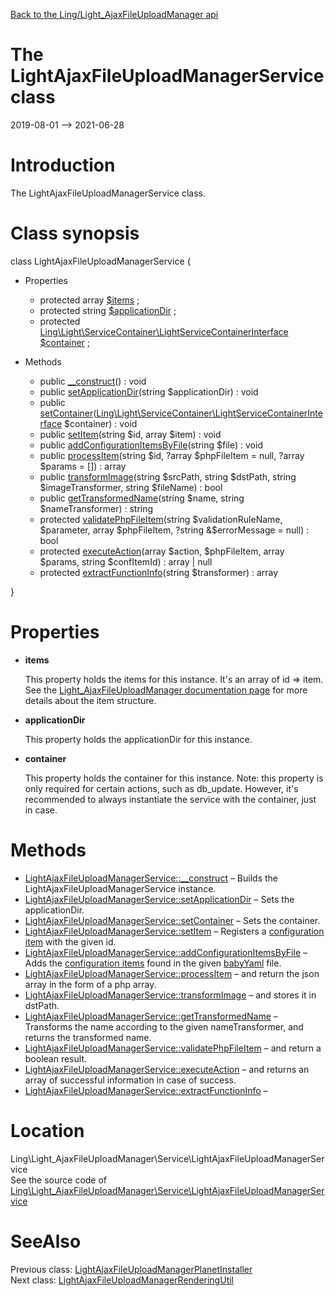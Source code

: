 [Back to the Ling/Light_AjaxFileUploadManager api](https://github.com/lingtalfi/Light_AjaxFileUploadManager/blob/master/doc/api/Ling/Light_AjaxFileUploadManager.md)



The LightAjaxFileUploadManagerService class
================
2019-08-01 --> 2021-06-28






Introduction
============

The LightAjaxFileUploadManagerService class.



Class synopsis
==============


class <span class="pl-k">LightAjaxFileUploadManagerService</span>  {

- Properties
    - protected array [$items](#property-items) ;
    - protected string [$applicationDir](#property-applicationDir) ;
    - protected [Ling\Light\ServiceContainer\LightServiceContainerInterface](https://github.com/lingtalfi/Light/blob/master/doc/api/Ling/Light/ServiceContainer/LightServiceContainerInterface.md) [$container](#property-container) ;

- Methods
    - public [__construct](https://github.com/lingtalfi/Light_AjaxFileUploadManager/blob/master/doc/api/Ling/Light_AjaxFileUploadManager/Service/LightAjaxFileUploadManagerService/__construct.md)() : void
    - public [setApplicationDir](https://github.com/lingtalfi/Light_AjaxFileUploadManager/blob/master/doc/api/Ling/Light_AjaxFileUploadManager/Service/LightAjaxFileUploadManagerService/setApplicationDir.md)(string $applicationDir) : void
    - public [setContainer](https://github.com/lingtalfi/Light_AjaxFileUploadManager/blob/master/doc/api/Ling/Light_AjaxFileUploadManager/Service/LightAjaxFileUploadManagerService/setContainer.md)([Ling\Light\ServiceContainer\LightServiceContainerInterface](https://github.com/lingtalfi/Light/blob/master/doc/api/Ling/Light/ServiceContainer/LightServiceContainerInterface.md) $container) : void
    - public [setItem](https://github.com/lingtalfi/Light_AjaxFileUploadManager/blob/master/doc/api/Ling/Light_AjaxFileUploadManager/Service/LightAjaxFileUploadManagerService/setItem.md)(string $id, array $item) : void
    - public [addConfigurationItemsByFile](https://github.com/lingtalfi/Light_AjaxFileUploadManager/blob/master/doc/api/Ling/Light_AjaxFileUploadManager/Service/LightAjaxFileUploadManagerService/addConfigurationItemsByFile.md)(string $file) : void
    - public [processItem](https://github.com/lingtalfi/Light_AjaxFileUploadManager/blob/master/doc/api/Ling/Light_AjaxFileUploadManager/Service/LightAjaxFileUploadManagerService/processItem.md)(string $id, ?array $phpFileItem = null, ?array $params = []) : array
    - public [transformImage](https://github.com/lingtalfi/Light_AjaxFileUploadManager/blob/master/doc/api/Ling/Light_AjaxFileUploadManager/Service/LightAjaxFileUploadManagerService/transformImage.md)(string $srcPath, string $dstPath, string $imageTransformer, string $fileName) : bool
    - public [getTransformedName](https://github.com/lingtalfi/Light_AjaxFileUploadManager/blob/master/doc/api/Ling/Light_AjaxFileUploadManager/Service/LightAjaxFileUploadManagerService/getTransformedName.md)(string $name, string $nameTransformer) : string
    - protected [validatePhpFileItem](https://github.com/lingtalfi/Light_AjaxFileUploadManager/blob/master/doc/api/Ling/Light_AjaxFileUploadManager/Service/LightAjaxFileUploadManagerService/validatePhpFileItem.md)(string $validationRuleName, $parameter, array $phpFileItem, ?string &$errorMessage = null) : bool
    - protected [executeAction](https://github.com/lingtalfi/Light_AjaxFileUploadManager/blob/master/doc/api/Ling/Light_AjaxFileUploadManager/Service/LightAjaxFileUploadManagerService/executeAction.md)(array $action, $phpFileItem, array $params, string $confItemId) : array | null
    - protected [extractFunctionInfo](https://github.com/lingtalfi/Light_AjaxFileUploadManager/blob/master/doc/api/Ling/Light_AjaxFileUploadManager/Service/LightAjaxFileUploadManagerService/extractFunctionInfo.md)(string $transformer) : array

}




Properties
=============

- <span id="property-items"><b>items</b></span>

    This property holds the items for this instance.
    It's an array of id => item.
    See the [Light_AjaxFileUploadManager documentation page](https://github.com/lingtalfi/Light_AjaxFileUploadManager) for more details about the item structure.
    
    

- <span id="property-applicationDir"><b>applicationDir</b></span>

    This property holds the applicationDir for this instance.
    
    

- <span id="property-container"><b>container</b></span>

    This property holds the container for this instance.
    Note: this property is only required for certain actions, such as db_update.
    However, it's recommended to always instantiate the service with the container, just in case.
    
    



Methods
==============

- [LightAjaxFileUploadManagerService::__construct](https://github.com/lingtalfi/Light_AjaxFileUploadManager/blob/master/doc/api/Ling/Light_AjaxFileUploadManager/Service/LightAjaxFileUploadManagerService/__construct.md) &ndash; Builds the LightAjaxFileUploadManagerService instance.
- [LightAjaxFileUploadManagerService::setApplicationDir](https://github.com/lingtalfi/Light_AjaxFileUploadManager/blob/master/doc/api/Ling/Light_AjaxFileUploadManager/Service/LightAjaxFileUploadManagerService/setApplicationDir.md) &ndash; Sets the applicationDir.
- [LightAjaxFileUploadManagerService::setContainer](https://github.com/lingtalfi/Light_AjaxFileUploadManager/blob/master/doc/api/Ling/Light_AjaxFileUploadManager/Service/LightAjaxFileUploadManagerService/setContainer.md) &ndash; Sets the container.
- [LightAjaxFileUploadManagerService::setItem](https://github.com/lingtalfi/Light_AjaxFileUploadManager/blob/master/doc/api/Ling/Light_AjaxFileUploadManager/Service/LightAjaxFileUploadManagerService/setItem.md) &ndash; Registers a [configuration item](https://github.com/lingtalfi/Light_AjaxFileUploadManager/blob/master/doc/pages/configuration-files.md#the-configuration-item) with the given id.
- [LightAjaxFileUploadManagerService::addConfigurationItemsByFile](https://github.com/lingtalfi/Light_AjaxFileUploadManager/blob/master/doc/api/Ling/Light_AjaxFileUploadManager/Service/LightAjaxFileUploadManagerService/addConfigurationItemsByFile.md) &ndash; Adds the [configuration items](https://github.com/lingtalfi/Light_AjaxFileUploadManager/blob/master/doc/pages/configuration-files.md#the-configuration-item) found in the given [babyYaml](https://github.com/lingtalfi/BabyYaml) file.
- [LightAjaxFileUploadManagerService::processItem](https://github.com/lingtalfi/Light_AjaxFileUploadManager/blob/master/doc/api/Ling/Light_AjaxFileUploadManager/Service/LightAjaxFileUploadManagerService/processItem.md) &ndash; and return the json array in the form of a php array.
- [LightAjaxFileUploadManagerService::transformImage](https://github.com/lingtalfi/Light_AjaxFileUploadManager/blob/master/doc/api/Ling/Light_AjaxFileUploadManager/Service/LightAjaxFileUploadManagerService/transformImage.md) &ndash; and stores it in dstPath.
- [LightAjaxFileUploadManagerService::getTransformedName](https://github.com/lingtalfi/Light_AjaxFileUploadManager/blob/master/doc/api/Ling/Light_AjaxFileUploadManager/Service/LightAjaxFileUploadManagerService/getTransformedName.md) &ndash; Transforms the name according to the given nameTransformer, and returns the transformed name.
- [LightAjaxFileUploadManagerService::validatePhpFileItem](https://github.com/lingtalfi/Light_AjaxFileUploadManager/blob/master/doc/api/Ling/Light_AjaxFileUploadManager/Service/LightAjaxFileUploadManagerService/validatePhpFileItem.md) &ndash; and return a boolean result.
- [LightAjaxFileUploadManagerService::executeAction](https://github.com/lingtalfi/Light_AjaxFileUploadManager/blob/master/doc/api/Ling/Light_AjaxFileUploadManager/Service/LightAjaxFileUploadManagerService/executeAction.md) &ndash; and returns an array of successful information in case of success.
- [LightAjaxFileUploadManagerService::extractFunctionInfo](https://github.com/lingtalfi/Light_AjaxFileUploadManager/blob/master/doc/api/Ling/Light_AjaxFileUploadManager/Service/LightAjaxFileUploadManagerService/extractFunctionInfo.md) &ndash; 





Location
=============
Ling\Light_AjaxFileUploadManager\Service\LightAjaxFileUploadManagerService<br>
See the source code of [Ling\Light_AjaxFileUploadManager\Service\LightAjaxFileUploadManagerService](https://github.com/lingtalfi/Light_AjaxFileUploadManager/blob/master/Service/LightAjaxFileUploadManagerService.php)



SeeAlso
==============
Previous class: [LightAjaxFileUploadManagerPlanetInstaller](https://github.com/lingtalfi/Light_AjaxFileUploadManager/blob/master/doc/api/Ling/Light_AjaxFileUploadManager/Light_PlanetInstaller/LightAjaxFileUploadManagerPlanetInstaller.md)<br>Next class: [LightAjaxFileUploadManagerRenderingUtil](https://github.com/lingtalfi/Light_AjaxFileUploadManager/blob/master/doc/api/Ling/Light_AjaxFileUploadManager/Util/LightAjaxFileUploadManagerRenderingUtil.md)<br>
